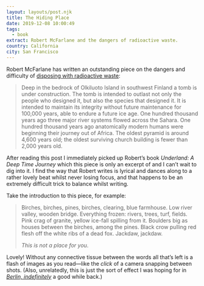 ```yaml
---
layout: layouts/post.njk
title: The Hiding Place
date: 2019-12-08 10:00:49
tags:
  - book
extract: Robert McFarlane and the dangers of radioactive waste.
country: California
city: San Francisco
---
```


Robert McFarlane has written an outstanding piece on the dangers and difficulty of [disposing with radioactive waste](https://psmag.com/ideas/the-hiding-place-inside-the-worlds-first-long-term-storage-facility-for-highly-radioactive-nuclear-waste):

> Deep in the bedrock of Olkiluoto Island in southwest Finland a tomb is under construction. The tomb is intended to outlast not only the people who designed it, but also the species that designed it. It is intended to maintain its integrity without future maintenance for 100,000 years, able to endure a future ice age. One hundred thousand years ago three major river systems flowed across the Sahara. One hundred thousand years ago anatomically modern humans were beginning their journey out of Africa. The oldest pyramid is around 4,600 years old; the oldest surviving church building is fewer than 2,000 years old.

After reading this post I immediately picked up Robert’s book _Underland: A Deep Time Journey_ which this piece is only an excerpt of and I can’t wait to dig into it. I find the way that Robert writes is lyrical and dances along to a rather lovely beat whilst never losing focus, and that happens to be an extremely difficult trick to balance whilst writing.

Take the introduction to this piece, for example:

> Birches, birches, pines, birches, clearing, blue farmhouse. Low river valley, wooden bridge. Everything frozen: rivers, trees, turf, fields. Pink crag of granite, yellow ice-fall spilling from it. Boulders big as houses between the birches, among the pines. Black crow pulling red flesh off the white ribs of a dead fox. Jackdaw, jackdaw.
>
> _This is not a place for you_.

Lovely! Without any connective tissue between the words all that’s left is a flash of images as you read—like the _click_ of a camera snapping between shots. (Also, unrelatedly, this is just the sort of effect I was hoping for in _[Berlin, indefinitely](https://www.robinrendle.com/notes/berlin-indefinitely)_ a good while back.)

